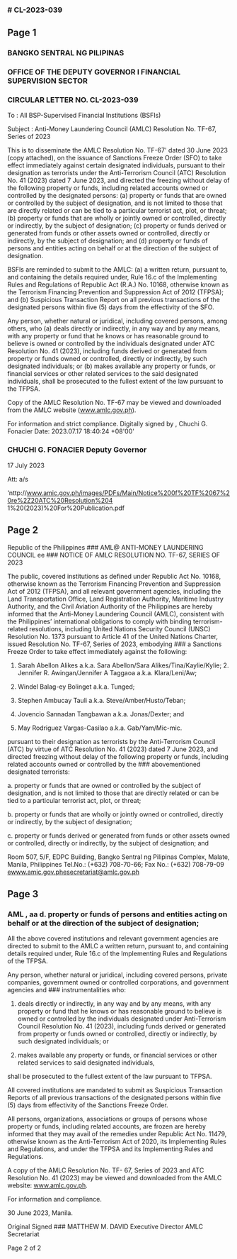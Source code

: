 ### # CL-2023-039

## Page 1

### BANGKO SENTRAL NG PILIPINAS

### OFFICE OF THE DEPUTY GOVERNOR I FINANCIAL SUPERVISION SECTOR

### CIRCULAR LETTER NO. CL-2023-039

To : All BSP-Supervised Financial Institutions (BSFIs)

Subject : Anti-Money Laundering Council (AMLC) Resolution No. TF-67, Series of 2023

This is to disseminate the AMLC Resolution No. TF-67' dated 30 June 2023 (copy attached), on the issuance of Sanctions Freeze Order (SFO) to take effect immediately against certain designated individuals, pursuant to their designation as terrorists under the Anti-Terrorism Council (ATC) Resolution No. 41 (2023) dated 7 June 2023, and directed the freezing without delay of the following property or funds, including related accounts owned or controlled by the designated persons: (a) property or funds that are owned or controlled by the subject of designation, and is not limited to those that are directly related or can be tied to a particular terrorist act, plot, or threat; (b) property or funds that are wholly or jointly owned or controlled, directly or indirectly, by the subject of designation; (c) property or funds derived or generated from funds or other assets owned or controlled, directly or indirectly, by the subject of designation; and (d) property or funds of persons and entities acting on behalf or at the direction of the subject of designation.

BSFls are reminded to submit to the AMLC: (a) a written return, pursuant to, and containing the details required under, Rule 16.c of the Implementing Rules and Regulations of Republic Act (R.A.) No. 10168, otherwise known as the Terrorism Financing Prevention and Suppression Act of 2012 (TFPSA); and (b) Suspicious Transaction Report on all previous transactions of the designated persons within five (5) days from the effectivity of the SFO.

Any person, whether natural or juridical, including covered persons, among others, who (a) deals directly or indirectly, in any way and by any means, with any property or fund that he knows or has reasonable ground to believe is owned or controlled by the individuals designated under ATC Resolution No. 41 (2023), including funds derived or generated from property or funds owned or controlled, directly or indirectly, by such designated individuals; or (b) makes available any property or funds, or financial services or other related services to the said designated individuals, shall be prosecuted to the fullest extent of the law pursuant to the TFPSA.

Copy of the AMLC Resolution No. TF-67 may be viewed and downloaded from the AMLC website (www.amlc.gov.ph).

For information and strict compliance. Digitally signed by , Chuchi G. Fonacier Date: 2023.07.17 18:40:24 +08'00'

### CHUCHI G. FONACIER Deputy Governor

17 July 2023

Att: a/s

‘nttp://www.amic.gov.ph/images/PDFs/Main/Notice%200f%20TF%2067%20re%2Z20ATC%20Resolution%204 1%20(2023)%20For%20Publication.pdf

## Page 2

Republic of the Philippines ### AML@ ANTI-MONEY LAUNDERING COUNCIL ee ### NOTICE OF AMLC RESOLUTION NO. TF-67, SERIES OF 2023

The public, covered institutions as defined under Republic Act No. 10168, otherwise known as the Terrorism Financing Prevention and Suppression Act of 2012 (TFPSA), and all relevant government agencies, including the Land Transportation Office, Land Registration Authority, Maritime Industry Authority, and the Civil Aviation Authority of the Philippines are hereby informed that the Anti-Money Laundering Council (AMLC), consistent with the Philippines’ international obligations to comply with binding terrorism-related resolutions, including United Nations Security Council (UNSC) Resolution No. 1373 pursuant to Article 41 of the United Nations Charter, issued Resolution No. TF-67, Series of 2023, embodying ### a Sanctions Freeze Order to take effect immediately against the following:

1. Sarah Abellon Alikes a.k.a. Sara Abellon/Sara Alikes/Tina/Kaylie/Kylie; 2. Jennifer R. Awingan/Jennifer A Taggaoa a.k.a. Klara/Leni/Aw;

3. Windel Balag-ey Bolinget a.k.a. Tunged;

4. Stephen Ambucay Tauli a.k.a. Steve/Amber/Husto/Teban;

5. Jovencio Sannadan Tangbawan a.k.a. Jonas/Dexter; and

6. May Rodriguez Vargas-Casilao a.k.a. Gab/Yam/Mic-mic.

pursuant to their designation as terrorists by the Anti-Terrorism Council (ATC) by virtue of ATC Resolution No. 41 (2023) dated 7 June 2023, and directed freezing without delay of the following property or funds, including related accounts owned or controlled by the ### abovementioned designated terrorists:

a. property or funds that are owned or controlled by the subject of designation, and is not limited to those that are directly related or can be tied to a particular terrorist act, plot, or threat;

b. property or funds that are wholly or jointly owned or controlled, directly or indirectly, by the subject of designation;

c. property or funds derived or generated from funds or other assets owned or controlled, directly or indirectly, by the subject of designation; and

Room 507, 5/F, EDPC Building, Bangko Sentral ng Pilipinas Complex, Malate, Manila, Philippines Tel.No.: (+632) 708-70-66; Fax No.: (+632) 708-79-09 ewww.amic.gov.phesecretariat@amlc.gov.ph

## Page 3

### AML , aa d. property or funds of persons and entities acting on behalf or at the direction of the subject of designation;

All the above covered institutions and relevant government agencies are directed to submit to the AMLC a written return, pursuant to, and containing details required under, Rule 16.c of the Implementing Rules and Regulations of the TFPSA.

Any person, whether natural or juridical, including covered persons, private companies, government owned or controlled corporations, and government agencies and ### instrumentalities who:

1. deals directly or indirectly, in any way and by any means, with any property or fund that he knows or has reasonable ground to believe is owned or controlled by the individuals designated under Anti-Terrorism Council Resolution No. 41 (2023), including funds derived or generated from property or funds owned or controlled, directly or indirectly, by such designated individuals; or

2. makes available any property or funds, or financial services or other related services to said designated individuals,

shall be prosecuted to the fullest extent of the law pursuant to TFPSA.

All covered institutions are mandated to submit as Suspicious Transaction Reports of all previous transactions of the designated persons within five (5) days from effectivity of the Sanctions Freeze Order.

All persons, organizations, associations or groups of persons whose property or funds, including related accounts, are frozen are hereby informed that they may avail of the remedies under Republic Act No. 11479, otherwise known as the Anti-Terrorism Act of 2020, its Implementing Rules and Regulations, and under the TFPSA and its Implementing Rules and Regulations.

A copy of the AMLC Resolution No. TF- 67, Series of 2023 and ATC Resolution No. 41 (2023) may be viewed and downloaded from the AMLC website: www.amlc.gov.ph.

For information and compliance.

30 June 2023, Manila.

Original Signed ### MATTHEW M. DAVID Executive Director AMLC Secretariat

Page 2 of 2 